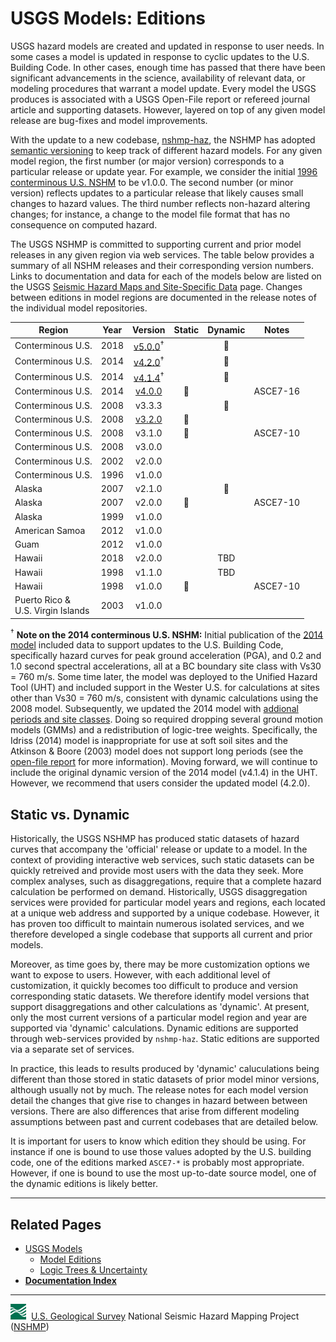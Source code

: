 # USGS Models: Editions

USGS hazard models are created and updated in response to user needs. In some cases a model is
updated in response to cyclic updates to the U.S. Building Code. In other cases, enough time has
passed that there have been significant advancements in the science, availability of relevant
data, or modeling procedures that warrant a model update. Every model the USGS produces is
associated with a USGS Open-File report or refereed journal article and supporting datasets.
However, layered on top of any given model release are bug-fixes and model improvements.

With the update to a new codebase, [nshmp-haz](https://code.usgs.gov/ghsc/nshmp/nshmp-haz),
the NSHMP has adopted [semantic versioning](http://semver.org) to keep track of different hazard
models. For any given model region, the first number (or major version) corresponds to a particular
release or update year. For example, we consider the initial
[1996 conterminous U.S. NSHM](https://earthquake.usgs.gov/hazards/hazmaps/conterminous/index.php#1996)
to be v1.0.0. The second number (or minor version) reflects updates to a particular release that
likely causes small changes to hazard values. The third number reflects non-hazard altering
changes; for instance, a change to the model file format that has no consequence on computed
hazard.

The USGS NSHMP is committed to supporting current and prior model releases in any given region
via web services. The table below provides a summary of all NSHM releases and their corresponding
version numbers. Links to documentation and data for each of the models below are listed on the USGS
[Seismic Hazard Maps and Site-Specific Data](https://www.usgs.gov/natural-hazards/earthquake-hazards/seismic-hazard-maps-and-site-specific-data)
page. Changes between editions in model regions are documented in the release notes of the
individual model repositories.

Region | Year | Version | Static | Dynamic | Notes |
-------|:----:|:-------:|:------:|:-------:|-------|
Conterminous U.S. | 2018 | [v5.0.0](https://code.usgs.gov/ghsc/nshmp/nshms/nshm-conus)<sup>†</sup> | |:small_blue_diamond:| |
Conterminous U.S. | 2014 | [v4.2.0](https://code.usgs.gov/ghsc/nshmp/nshms/nshm-conus)<sup>†</sup> | |:small_blue_diamond:| |
Conterminous U.S. | 2014 | [v4.1.4](https://code.usgs.gov/ghsc/nshmp/nshms/nshm-conus)<sup>†</sup> | |:small_blue_diamond:| |
Conterminous U.S. | 2014 | [v4.0.0](https://github.com/usgs/nshmp-haz-fortran/releases/tag/nshm2014r1) |:small_blue_diamond:| | ASCE7-16 |
Conterminous U.S. | 2008 | v3.3.3 | |:small_blue_diamond:| |
Conterminous U.S. | 2008 | [v3.2.0](https://github.com/usgs/nshmp-haz-fortran/releases/tag/nshm2008r3) |:small_blue_diamond:| | |
Conterminous U.S. | 2008 | v3.1.0 |:small_blue_diamond:| | ASCE7-10 |
Conterminous U.S. | 2008 | v3.0.0 | | | |
Conterminous U.S. | 2002 | v2.0.0 | | | |
Conterminous U.S. | 1996 | v1.0.0 | | | |
Alaska            | 2007 | v2.1.0 | |:small_blue_diamond:| |
Alaska            | 2007 | v2.0.0 |:small_blue_diamond:| | ASCE7-10 |
Alaska            | 1999 | v1.0.0 | | | |
American Samoa    | 2012 | v1.0.0 | | | |
Guam              | 2012 | v1.0.0 | | | |
Hawaii            | 2018 | v2.0.0 | | TBD | |
Hawaii            | 1998 | v1.1.0 | | TBD | |
Hawaii            | 1998 | v1.0.0 |:small_blue_diamond:| | ASCE7-10 |
Puerto Rico & <br/> U.S. Virgin Islands | 2003 | v1.0.0 | | | |

<sup>†</sup> __Note on the 2014 conterminous U.S. NSHM:__ Initial publication of the
[2014 model](https://www.usgs.gov/natural-hazards/earthquake-hazards/science/2014-united-states-lower-48-seismic-hazard-long-term)
included data to support updates to the U.S. Building Code, specifically hazard curves for peak
ground acceleration (PGA), and 0.2 and 1.0 second spectral accelerations, all at a BC boundary site
class with Vs30 = 760 m/s. Some time later, the model was deployed to the Unified Hazard Tool
(UHT) and included support in the Wester U.S. for calculations at sites other than Vs30 = 760 m/s,
consistent with dynamic calculations using the 2008 model. Subsequently, we updated the 2014
model with [addional periods and site classes](https://pubs.er.usgs.gov/publication/ofr20181111).
Doing so required dropping several ground motion models (GMMs) and a redistribution of logic-tree
weights. Specifically, the Idriss (2014) model is inappropriate for use at soft soil sites and
the Atkinson & Boore (2003) model does not support long periods (see the
[open-file report](https://pubs.er.usgs.gov/publication/ofr20181111) for more information).
Moving forward, we will continue to include the original dynamic version of the 2014 model
(v4.1.4) in the UHT. However, we recommend that users consider the updated model (4.2.0).

## Static vs. Dynamic

Historically, the USGS NSHMP has produced static datasets of hazard curves that accompany the
'official' release or update to a model. In the context of providing interactive web services,
such static datasets can be quickly retreived and provide most users with the data they seek.
More complex analyses, such as disaggregations, require that a complete hazard calculation be
performed on demand. Historically, USGS disaggregation services were provided for particular model
years and regions, each located at a unique web address and supported by a unique codebase.
However, it has proven too difficult to maintain numerous isolated services, and we therefore
developed a single codebase that supports all current and prior models.

Moreover, as time goes by, there may be more customization options we want to expose to users.
However, with each additional level of customization, it quickly becomes too difficult to produce
and version corresponding static datasets. We therefore identify model versions that support
disaggregations and other calculations as 'dynamic'. At present, only the most current versions
of a particular model region and year are supported via 'dynamic' calculations. Dynamic editions
are supported through web-services provided by `nshmp-haz`. Static editions are supported via a
separate set of services.

In practice, this leads to results produced by 'dynamic' caluculations being different
than those stored in static datasets of prior model minor versions, although usually not by much.
The release notes for each model version detail the changes that give rise to changes in hazard
between between versions. There are also differences that arise from different modeling
assumptions between past and current codebases that are detailed below.

It is important for users to know which edition they should be using. For instance if one is
bound to use those values adopted by the U.S. building code, one of the editions marked `ASCE7-*`
is probably most appropriate. However, if one is bound to use the most up-to-date source model,
one of the dynamic editions is likely better.

---

## Related Pages

* [USGS Models](./USGS-Models.md#usgs-models)
  * [Model Editions](./Model-Editions.md#model-editions)
  * [Logic Trees & Uncertainty](./Logic-Trees-&-Uncertainty.md#logic-trees-&-uncertainty)
* [**Documentation Index**](../README.md)

---
![USGS logo](./images/usgs-icon.png) &nbsp;[U.S. Geological Survey](https://www.usgs.gov)
National Seismic Hazard Mapping Project ([NSHMP](https://earthquake.usgs.gov/hazards/))
